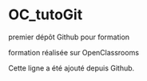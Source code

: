 # OC_tutoGit
premier dépôt Github pour formation

formation réalisée sur OpenClassrooms

Cette ligne a été ajouté depuis Github.
